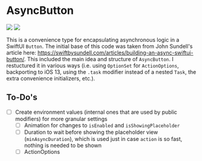 # AsyncButton

[![](https://img.shields.io/endpoint?url=https%3A%2F%2Fswiftpackageindex.com%2Fapi%2Fpackages%2Fedonv%2FAsyncButton%2Fbadge%3Ftype%3Dswift-versions)](https://swiftpackageindex.com/edonv/AsyncButton)
[![](https://img.shields.io/endpoint?url=https%3A%2F%2Fswiftpackageindex.com%2Fapi%2Fpackages%2Fedonv%2FAsyncButton%2Fbadge%3Ftype%3Dplatforms)](https://swiftpackageindex.com/edonv/AsyncButton)

This is a convenience type for encapsulating asynchronous logic in a SwiftUI `Button`. The initial base of this code was taken from John Sundell's article here: <https://swiftbysundell.com/articles/building-an-async-swiftui-button/>. This included the main idea and structure of `AsyncButton`. I restuctured it in various ways (i.e. using `OptionSet` for `ActionOptions`, backporting to iOS 13, using the `.task` modifier instead of a nested `Task`, the extra convenience initializers, etc.).

## To-Do's

- [ ] Create environment values (internal ones that are used by public modifiers) for more granular settings
    - [ ] Animation for changes to `isEnabled` and `isShowingPlaceholder`
    - [ ] Duration to wait before showing the placeholder view (`minAsyncDuration`), which is used just in case `action` is so fast, nothing is needed to be shown
    - [ ] ActionOptions
